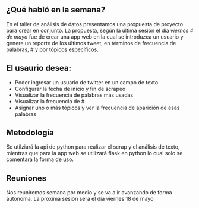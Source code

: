 ## ¿Qué habló en la semana?

En el taller de análisis de datos presentamos una propuesta de proyecto para crear en conjunto. La propuesta, según la última sesión el día *viernes 4 de mayo* fue de crear una app web en la cual se introduzca un usuario y genere un reporte de los últimos tweet, en términos de frecuencia de palabras, # y por tópicos específicos.

## El usaurio desea:

- Poder ingresar un usuario de twitter en un campo de texto 
- Configurar la fecha de inicio y fin de scrapeo
- Visualizar la frecuencia de palabras más usadas
- Visualizar la frecuencia de #
- Asignar uno o más tópicos y ver la frecuencia de aparición de esas palabras


## Metodología

Se utilziará la api de python para realizar el scrap y el análisis de texto, mientras que para la app web se utilizará flask en python lo cual solo se comentará la forma de uso.

## Reuniones

Nos reuniremos semana por medio y se va a ir avanzando de forma autonoma. La próxima sesión será el día viernes 18 de mayo


